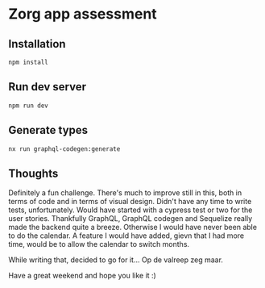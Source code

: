 # Zorg app assessment

## Installation

`npm install`

## Run dev server

`npm run dev`

## Generate types
`nx run graphql-codegen:generate`

## Thoughts

Definitely a fun challenge. 
There's much to improve still in this, both in terms of code and in terms of visual design.
Didn't have any time to write tests, unfortunately. Would have started with a cypress test or two for the user stories.
Thankfully GraphQL, GraphQL codegen and Sequelize really made the backend quite a breeze. Otherwise I would have never been able to do the calendar. A feature I would have added, gievn that I had more time, would be to allow the calendar to switch months.

While writing that, decided to go for it... Op de valreep zeg maar.

Have a great weekend and hope you like it :)

